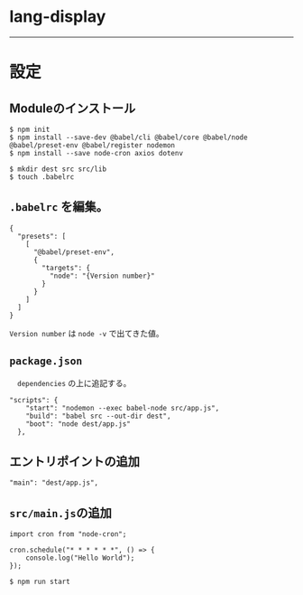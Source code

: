 # lang-display

---

# 設定

## Moduleのインストール
```
$ npm init
$ npm install --save-dev @babel/cli @babel/core @babel/node @babel/preset-env @babel/register nodemon
$ npm install --save node-cron axios dotenv

$ mkdir dest src src/lib
$ touch .babelrc
```

## `.babelrc` を編集。

```
{
  "presets": [
    [
      "@babel/preset-env",
      {
        "targets": {
          "node": "{Version number}"
        }
      }
    ]
  ]
}
```

`Version number` は `node -v` で出てきた値。

## `package.json`

　`dependencies` の上に追記する。

```
"scripts": {
    "start": "nodemon --exec babel-node src/app.js",
    "build": "babel src --out-dir dest",
    "boot": "node dest/app.js"
  },
```

## エントリポイントの追加

```
"main": "dest/app.js",
```

## `src/main.js`の追加

```
import cron from "node-cron";

cron.schedule("* * * * * *", () => {
    console.log("Hello World");
});
```

```
$ npm run start
```
